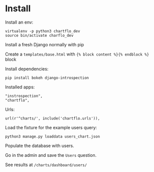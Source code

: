 # Install 

Install an env:

   ```
   virtualenv -p python3 chartflo_dev
   source bin/activate charflo_dev
   ```
   
Install a fresh Django normally with pip

Create a `templates/base.html` with `{% block content %}{% endblock %}` block

Install dependencies:

   ```
   pip install bokeh django-introspection
   ```

Installed apps:

   ```
   "instrospection",
   "chartflo",
   ```

Urls:

   ```
   url(r'^charts/', include('chartflo.urls')),
   ```
  
Load the fixture for the example users query:

   ```
   python3 manage.py loaddata users_chart.json
   ```

Populate the database with users. 

Go in the admin and save the `Users` question. 

See results at `/charts/dashboard/users/`

